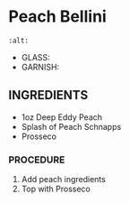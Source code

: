# Peach Bellini

```{image} ../../images/
:alt: 
```

* GLASS:
* GARNISH:

## INGREDIENTS
* 1oz Deep Eddy Peach
* Splash of Peach Schnapps
* Prosseco

### PROCEDURE
1. Add peach ingredients
2. Top with Prosseco

